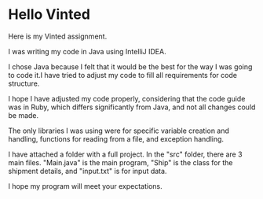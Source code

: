 # Hello Vinted

Here is my Vinted assignment.

I was writing my code in Java using IntelliJ IDEA.

I chose Java because I felt that it would be the best for the way I was going to code it.I have tried to adjust my code to fill all requirements for code structure.

I hope I have adjusted my code properly, considering that the code guide was in Ruby, which differs significantly from Java, and not all changes could be made.

The only libraries I was using were for specific variable creation and handling, functions for reading from a file, and exception handling.

I have attached a folder with a full project.
In the "src" folder, there are 3 main files. "Main.java" is the main program, "Ship" is the class for the shipment details, and "input.txt" is for input data.

I hope my program will meet your expectations.
